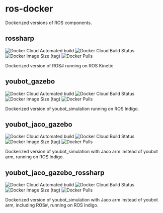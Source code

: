 # ros-docker
Dockerized versions of ROS components.

## rossharp
![Docker Cloud Automated build](https://img.shields.io/docker/cloud/automated/fredrikbaberg/rossharp)
![Docker Cloud Build Status](https://img.shields.io/docker/cloud/build/fredrikbaberg/rossharp)
![Docker Image Size (tag)](https://img.shields.io/docker/image-size/fredrikbaberg/rossharp/dev)
![Docker Pulls](https://img.shields.io/docker/pulls/fredrikbaberg/rossharp)

Dockerized version of ROS# running on ROS Kinetic

## youbot_gazebo
![Docker Cloud Automated build](https://img.shields.io/docker/cloud/automated/fredrikbaberg/youbot-gazebo)
![Docker Cloud Build Status](https://img.shields.io/docker/cloud/build/fredrikbaberg/youbot-gazebo)
![Docker Image Size (tag)](https://img.shields.io/docker/image-size/fredrikbaberg/youbot-gazebo/dev)
![Docker Pulls](https://img.shields.io/docker/pulls/fredrikbaberg/youbot-gazebo)

Dockerized version of youbot_simulation running on ROS Indigo.

## youbot_jaco_gazebo
![Docker Cloud Automated build](https://img.shields.io/docker/cloud/automated/fredrikbaberg/youbot-jaco-gazebo)
![Docker Cloud Build Status](https://img.shields.io/docker/cloud/build/fredrikbaberg/youbot-jaco-gazebo)
![Docker Image Size (tag)](https://img.shields.io/docker/image-size/fredrikbaberg/youbot-jaco-gazebo/dev)
![Docker Pulls](https://img.shields.io/docker/pulls/fredrikbaberg/youbot-jaco-gazebo)

Dockerized version of youbot_simulation with Jaco arm instead of youbot arm, running on ROS Indigo.

## youbot_jaco_gazebo_rossharp
![Docker Cloud Automated build](https://img.shields.io/docker/cloud/automated/fredrikbaberg/youbot-jaco-gazebo-rossharp)
![Docker Cloud Build Status](https://img.shields.io/docker/cloud/build/fredrikbaberg/youbot-jaco-gazebo-rossharp)
![Docker Image Size (tag)](https://img.shields.io/docker/image-size/fredrikbaberg/youbot-jaco-gazebo-rossharp/dev)
![Docker Pulls](https://img.shields.io/docker/pulls/fredrikbaberg/youbot-jaco-gazebo-rossharp)

Dockerized version of youbot_simulation with Jaco arm instead of youbot arm, including ROS#, running on ROS Indigo.
